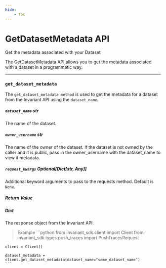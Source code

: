 ```yaml
---
hide:
    - toc
---
```


# GetDatasetMetadata API 

<div class='subtitle'>Get the metadata associated with your Dataset</div>

The GetDatasetMetadata API allows you to get the metadata associated with a dataset in a programmatic way.

---
### `get_dataset_metadata` 

The `get_dataset_metadata method` is used to get the metadata for a dataset from the Invariant API using the `dataset_name`.

##### `dataset_name` <span class='type'>str</span> <span class='required'/>

The name of the dataset.

##### `owner_username` <span class='type'>str</span> <span class='optional'/>

The name of the owner of the dataset. If the dataset is not owned by the caller and it is public, pass in the owner_username with the dataset_name to view it metadata.

##### `request_kwargs` <span class='type'>Optional[Dict[str, Any]]</span> <span class='optional'/>

Additional keyword arguments to pass to the requests method. Default is `None`.

##### Return Value

##### <span class='type'>Dict</span>

The response object from the Invariant API.


> Example
    ```python
    from invariant_sdk.client import Client
    from invariant_sdk.types.push_traces import PushTracesRequest

    client = Client()

    dataset_metadata = client.get_dataset_metadata(dataset_name="some_dataset_name")
    ```
